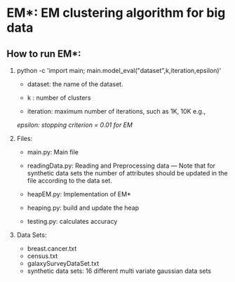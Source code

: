 # EM*: EM clustering algorithm for big data

## How to run EM*:

1. python -c 'import main; main.model_eval("dataset",k,iteration,epsilon)'

   * dataset: the name of the dataset.
 
   * k : number of clusters

   * iteration: maximum number of iterations, such as 1K, 10K e.g.,

   *epsilon: stopping criterion = 0.01 for EM*

2. Files:

   * main.py: Main file

   * readingData.py: Reading and  Preprocessing data — Note that for synthetic data sets the number of attributes should be updated in the file according to the data set.

   * heapEM.py: Implementation of EM*

   * heaping.py: build and update the heap

   * testing.py: calculates accuracy

3. Data Sets:
   * breast.cancer.txt
   * census.txt
   * galaxySurveyDataSet.txt
   * synthetic data sets: 16 different multi variate gaussian data sets
